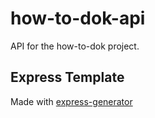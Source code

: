 # how-to-dok-api

API for the how-to-dok project.

## Express Template

Made with [express-generator](https://expressjs.com/en/starter/generator.html)
